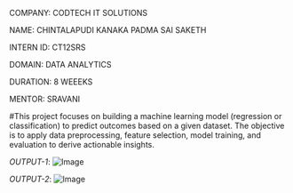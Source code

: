 COMPANY: CODTECH IT SOLUTIONS

NAME: CHINTALAPUDI KANAKA PADMA SAI SAKETH

INTERN ID: CT12SRS

DOMAIN: DATA ANALYTICS

DURATION: 8 WEEEKS

MENTOR: SRAVANI

#This project focuses on building a machine learning model (regression or classification) to predict outcomes based on a given dataset. The objective is to apply data preprocessing, feature selection, model training, and evaluation to derive actionable insights.

*OUTPUT-1*:  ![Image](https://github.com/user-attachments/assets/05b64f29-f5e9-4e39-a00b-255a86fba73b)

*OUTPUT-2*:  ![Image](https://github.com/user-attachments/assets/ee51cdf8-82be-48d8-ad82-7c9ddd0d3230)
